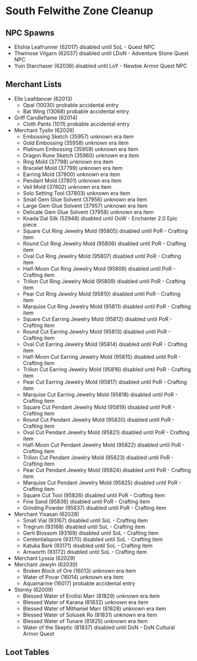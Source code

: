 # South Felwithe Zone Cleanup

## NPC Spawns

* Elishia Leafrunner (62017) disabled until SoL - Quest NPC
* Thwinose Vilgarn (62037) disabled until LDoN - Adventure Stone Quest NPC
* Yuin Starchaser (62036) disabled until LoY - Newbie Armor Quest NPC

## Merchant Lists

* Elle Leafdancer (62013)
  * Opal (10030) probable accidental entry
  * Bat Wing (13068) probable accidental entry
* Griff Candleflame (62014)
  * Cloth Pants (1011) probable accidental entry
* Merchant Tyslin (62026)
  * Embossing Sketch (35957) unknown era item
  * Gold Embossing (35958) unknown era item
  * Platinum Embossing (35959) unknown era item
  * Dragon Rune Sketch (35960) unknown era item
  * Ring Mold (37798) unknown era item
  * Bracelet Mold (37799) unknown era item
  * Earring Mold (37800) unknown era item
  * Pendant Mold (37801) unknown era item
  * Veil Mold (37802) unknown era item
  * Solo Setting Tool (37803) unknown era item
  * Small Gem Glue Solvent (37956) unknown era item
  * Large Gem Glue Solvent (37957) unknown era item
  * Delicate Gem Glue Solvent (37958) unknown era item
  * Koada`Dal Silk (52948) disabled until OoW - Enchanter 2.0 Epic piece
  * Square Cut Ring Jewelry Mold (95805) disabled until PoR - Crafting item
  * Round Cut Ring Jewelry Mold (95806) disabled until PoR - Crafting item
  * Oval Cut Ring Jewelry Mold (95807) disabled until PoR - Crafting item
  * Half-Moon Cut Ring Jewelry Mold (95808) disabled until PoR - Crafting item
  * Trilion Cut Ring Jewelry Mold (95809) disabled until PoR - Crafting item
  * Pear Cut Ring Jewelry Mold (95810) disabled until PoR - Crafting item
  * Marquise Cut Ring Jewelry Mold (95811) disabled until PoR - Crafting item
  * Square Cut Earring Jewelry Mold (95812) disabled until PoR - Crafting item
  * Round Cut Earring Jewelry Mold (95813) disabled until PoR - Crafting item
  * Oval Cut Earring Jewelry Mold (95814) disabled until PoR - Crafting item
  * Half-Moon Cut Earring Jewelry Mold (95815) disabled until PoR - Crafting item
  * Trilion Cut Earring Jewelry Mold (95816) disabled until PoR - Crafting item
  * Pear Cut Earring Jewelry Mold (95817) disabled until PoR - Crafting item
  * Marquise Cut Earring Jewelry Mold (95818) disabled until PoR - Crafting item
  * Square Cut Pendant Jewelry Mold (95819) disabled until PoR - Crafting item
  * Round Cut Pendant Jewelry Mold (95820) disabled until PoR - Crafting item
  * Oval Cut Pendant Jewelry Mold (95821) disabled until PoR - Crafting item
  * Half-Moon Cut Pendant Jewelry Mold (95822) disabled until PoR - Crafting item
  * Trilion Cut Pendant Jewelry Mold (95823) disabled until PoR - Crafting item
  * Pear Cut Pendant Jewelry Mold (95824) disabled until PoR - Crafting item
  * Marquise Cut Pendant Jewelry Mold (95825) disabled until PoR - Crafting item
  * Square Cut Tool (95826) disabled until PoR - Crafting item
  * Fine Sand (95836) disabled until PoR - Crafting item
  * Grinding Powder (95837) disabled until PoR - Crafting item
* Merchant Yisasan (62028)
  * Small Vial (93167) disabled until SoL - Crafting item
  * Tregrum (93168) disabled until SoL - Crafting item
  * Gerti Blossom (93169) disabled until SoL - Crafting item
  * Cententialspore (93170) disabled until SoL - Crafting item
  * Katuka Bark (93171) disabled until SoL - Crafting item
  * Arnworth (93172) disabled until SoL - Crafting item
* Merchant Lyssia (62029)
* Merchant Jewyln (62030)
  * Broken Block of Ore (16013) unknown era item
  * Water of Povar (16014) unknown era item
  * Aquamarine (16017) probable accidental entry
* Stormy (62009)
  * Blessed Water of Erollisi Marr (81829) unknown era item
  * Blessed Water of Karana (81832) unknown era item
  * Blessed Water of Mithaniel Marr (81828) unknown era item
  * Blessed Water of Solusek Ro (81831) unknown era item
  * Blessed Water of Tunare (81825) unknown era item
  * Water of the Skeptic (81837) disabled until DoN - DoN Cultural Armor Quest 

## Loot Tables
